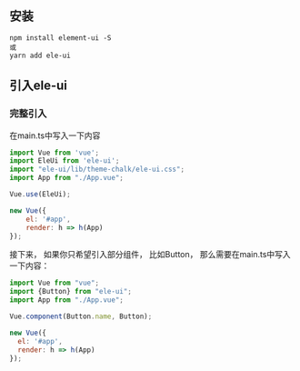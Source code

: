 ## 安装

```shell
npm install element-ui -S
或 
yarn add ele-ui
```

## 引入ele-ui

### 完整引入

在main.ts中写入一下内容

```javascript
import Vue from 'vue';
import EleUi from 'ele-ui';
import "ele-ui/lib/theme-chalk/ele-ui.css";
import App from "./App.vue";

Vue.use(EleUi);

new Vue({
    el: '#app',
    render: h => h(App)
});
```

接下来， 如果你只希望引入部分组件， 比如Button， 那么需要在main.ts中写入一下内容：
```javascript
import Vue from "vue";
import {Button} from "ele-ui";
import App from "./App.vue";

Vue.component(Button.name, Button);

new Vue({
  el: '#app',
  render: h => h(App)
});
```

